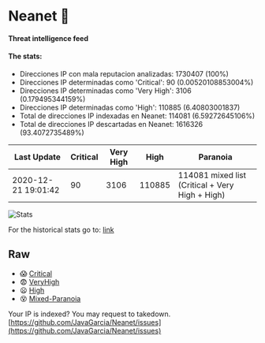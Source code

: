 # Neanet :hocho:
#### Threat intelligence feed
#### The stats:

- Direcciones IP con mala reputacion analizadas: 1730407 (100%)
- Direcciones IP determinadas como 'Critical':  90 (0.00520108853004%)
- Direcciones IP determinadas como 'Very High':  3106 (0.179495344159%)
- Direcciones IP determinadas como 'High':  110885 (6.40803001837)
- Total de direcciones IP indexadas en Neanet:  114081 (6.59272645106%)
- Total de direcciones IP descartadas en Neanet:  1616326 (93.4072735489%)

| Last Update | Critical | Very High | High | Paranoia |
| --- | --- | --- | --- | --- |
| 2020-12-21 19:01:42 | 90 | 3106 | 110885 | 114081 mixed list (Critical + Very High + High)|

![Stats](https://docs.google.com/spreadsheets/d/e/2PACX-1vSnaNMIXVabIpDJjufMlzH7poXnshF3mgd8Is1g9ytUEzVsP5my4Trn8f-xkoLLQ38xpL3HtmUexLo6/pubchart?oid=501124687&format=image)

For the historical stats go to: [link](/stats.csv)
## Raw
- :scream: [Critical](https://raw.githubusercontent.com/JavaGarcia/Neanet/master/blacklists/neanet_critical.txt)
- :fearful: [VeryHigh](https://raw.githubusercontent.com/JavaGarcia/Neanet/master/blacklists/neanet_veryHigh.txtt)
- :frowning: [High](https://raw.githubusercontent.com/JavaGarcia/Neanet/master/blacklists/neanet_high.txt)
- :dizzy_face: [Mixed-Paranoia](https://raw.githubusercontent.com/JavaGarcia/Neanet/master/blacklists/neanet_all.txt)


Your IP is indexed? You may request to takedown. [https://github.com/JavaGarcia/Neanet/issues](https://github.com/JavaGarcia/Neanet/issues)




























































































































































































































































































































































































































































































































































































































































































































































































































































































































































































































































































































































































































































































































































































































































































































































































































































































































































































































































































































































































































































































































































































































































































































































































































































































































































































































































































































































































































































































































































































































































